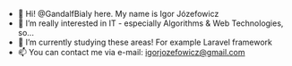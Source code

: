 - 👋 Hi! @GandalfBialy here. My name is Igor Józefowicz
- 👀 I’m really interested in IT - especially Algorithms & Web Technologies, so...
- 🌱 I’m currently studying these areas! For example Laravel framework
- 📫 You can contact me via e-mail: igorjozefowicz@gmail.com

<!---
GandalfBialy/GandalfBialy is a ✨ special ✨ repository because its `README.md` (this file) appears on your GitHub profile.
You can click the Preview link to take a look at your changes.
--->
